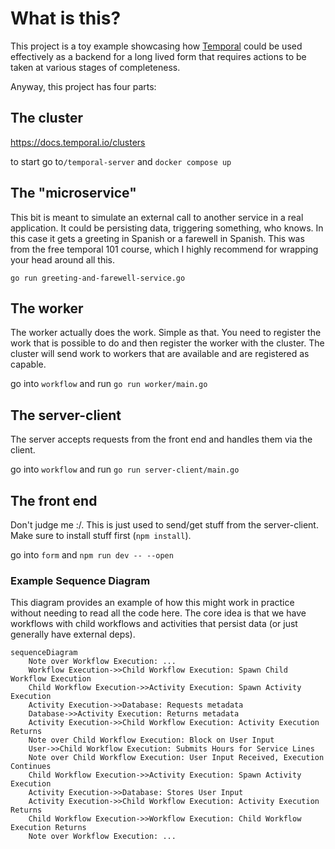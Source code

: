 # What is this?

This project is a toy example showcasing how [Temporal](https://docs.temporal.io/) could be used effectively as a backend for a long lived form that requires actions to be taken at various stages of completeness. 

Anyway, this project has four parts:

## The cluster

https://docs.temporal.io/clusters

to start go to`/temporal-server` and `docker compose up`

## The "microservice"

This bit is meant to simulate an external call to another service in a real application. It could be persisting data, triggering something, who knows. In this case it gets a greeting in Spanish or a farewell in Spanish. This was from the free temporal 101 course, which I highly recommend for wrapping your head around all this. 

`go run greeting-and-farewell-service.go`

## The worker

The worker actually does the work. Simple as that. You need to register the work that is possible to do and then register the worker with the cluster. The cluster will send work to workers that are available and are registered as capable. 

go into `workflow` and run `go run worker/main.go`

## The server-client

The server accepts requests from the front end and handles them via the client.

go into `workflow` and run `go run server-client/main.go`

## The front end

Don't judge me :/. This is just used to send/get stuff from the server-client. Make sure to install stuff first (`npm install`).

go into `form` and `npm run dev -- --open`



### Example Sequence Diagram 

This diagram provides an example of how this might work in practice without needing to read all the code here. The core idea is that we have workflows with child workflows and activities that persist data (or just generally have external deps). 

```mermaid
sequenceDiagram
	Note over Workflow Execution: ...
	Workflow Execution->>Child Workflow Execution: Spawn Child Workflow Execution
    Child Workflow Execution->>Activity Execution: Spawn Activity Execution
    Activity Execution->>Database: Requests metadata
    Database->>Activity Execution: Returns metadata
    Activity Execution->>Child Workflow Execution: Activity Execution Returns
    Note over Child Workflow Execution: Block on User Input
    User->>Child Workflow Execution: Submits Hours for Service Lines
    Note over Child Workflow Execution: User Input Received, Execution Continues
    Child Workflow Execution->>Activity Execution: Spawn Activity Execution
    Activity Execution->>Database: Stores User Input
    Activity Execution->>Child Workflow Execution: Activity Execution Returns
    Child Workflow Execution->>Workflow Execution: Child Workflow Execution Returns
    Note over Workflow Execution: ...
```

